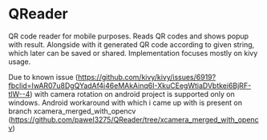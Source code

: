 # QReader
QR code reader for mobile purposes. Reads QR codes and shows popup with result. Alongside with it generated QR code according to given string, which later can be saved or shared. Implementation focuses mostly on kivy usage.

Due to known issue (https://github.com/kivy/kivy/issues/6919?fbclid=IwAR07u8DgQYadAf4j46eMAkAinq6I-XkuCEegWtiaDVbtkei6BjRF-tlW--4) with camera rotation on android project is supported only on windows. Android workaround with which i came up with is present on branch xcamera_merged_with_opencv (https://github.com/pawel3275/QReader/tree/xcamera_merged_with_opencv)

